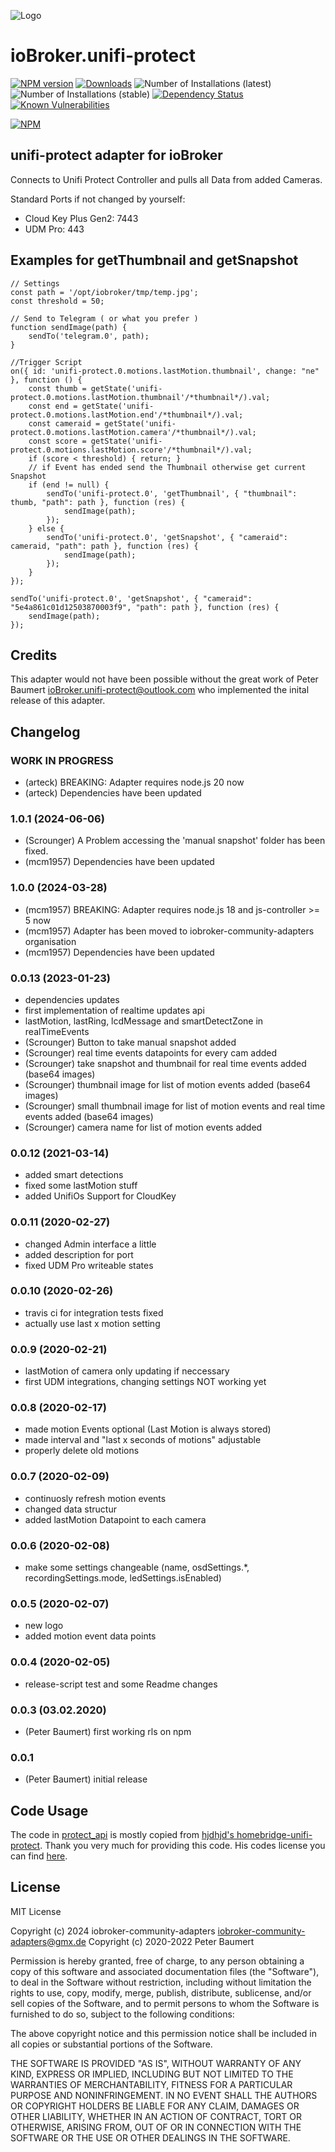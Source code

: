 ![Logo](admin/unifi-protect.png)
# ioBroker.unifi-protect

[![NPM version](http://img.shields.io/npm/v/iobroker.unifi-protect.svg)](https://www.npmjs.com/package/iobroker.unifi-protect)
[![Downloads](https://img.shields.io/npm/dm/iobroker.unifi-protect.svg)](https://www.npmjs.com/package/iobroker.unifi-protect)
![Number of Installations (latest)](http://iobroker.live/badges/unifi-protect-installed.svg)
![Number of Installations (stable)](http://iobroker.live/badges/unifi-protect-stable.svg)
[![Dependency Status](https://img.shields.io/david/iobroker-community-adapters/iobroker.unifi-protect.svg)](https://david-dm.org/peterbaumert/iobroker.unifi-protect)
[![Known Vulnerabilities](https://snyk.io/test/github/peterbaumert/ioBroker.unifi-protect/badge.svg)](https://snyk.io/test/github/peterbaumert/ioBroker.unifi-protect)

[![NPM](https://nodei.co/npm/iobroker.unifi-protect.png?downloads=true)](https://nodei.co/npm/iobroker.unifi-protect/)


## unifi-protect adapter for ioBroker

Connects to Unifi Protect Controller and pulls all Data from added Cameras.

Standard Ports if not changed by yourself:
 - Cloud Key Plus Gen2: 7443
 - UDM Pro: 443


## Examples for getThumbnail and getSnapshot

```
// Settings
const path = '/opt/iobroker/tmp/temp.jpg';
const threshold = 50;

// Send to Telegram ( or what you prefer )
function sendImage(path) {
    sendTo('telegram.0', path);
}

//Trigger Script
on({ id: 'unifi-protect.0.motions.lastMotion.thumbnail', change: "ne" }, function () {
    const thumb = getState('unifi-protect.0.motions.lastMotion.thumbnail'/*thumbnail*/).val;
    const end = getState('unifi-protect.0.motions.lastMotion.end'/*thumbnail*/).val;
    const cameraid = getState('unifi-protect.0.motions.lastMotion.camera'/*thumbnail*/).val;
    const score = getState('unifi-protect.0.motions.lastMotion.score'/*thumbnail*/).val;
    if (score < threshold) { return; }
    // if Event has ended send the Thumbnail otherwise get current Snapshot
    if (end != null) {
        sendTo('unifi-protect.0', 'getThumbnail', { "thumbnail": thumb, "path": path }, function (res) {
            sendImage(path);
        });
    } else {
        sendTo('unifi-protect.0', 'getSnapshot', { "cameraid": cameraid, "path": path }, function (res) {
            sendImage(path);
        });
    }
});
```

```
sendTo('unifi-protect.0', 'getSnapshot', { "cameraid": "5e4a861c01d12503870003f9", "path": path }, function (res) {
    sendImage(path);
});
```
## Credits
This adapter would not have been possible without the great work of Peter Baumert <ioBroker.unifi-protect@outlook.com> who implemented the inital release of this adapter.

## Changelog

<!--
    Placeholder for the next version (at the beginning of the line):
    ### **WORK IN PROGRESS**
-->
### **WORK IN PROGRESS**
* (arteck) BREAKING: Adapter requires node.js 20 now
* (arteck) Dependencies have been updated

### 1.0.1 (2024-06-06)
* (Scrounger) A Problem accessing the 'manual snapshot' folder has been fixed.
* (mcm1957) Dependencies have been updated

### 1.0.0 (2024-03-28)
* (mcm1957) BREAKING: Adapter requires node.js 18 and js-controller >= 5 now
* (mcm1957) Adapter has been moved to iobroker-community-adapters organisation
* (mcm1957) Dependencies have been updated

### 0.0.13 (2023-01-23)
* dependencies updates
* first implementation of realtime updates api
* lastMotion, lastRing, lcdMessage and smartDetectZone in realTimeEvents
* (Scrounger) Button to take manual snapshot added
* (Scrounger) real time events datapoints for every cam added
* (Scrounger) take snapshot and thumbnail for real time events added (base64 images)
* (Scrounger) thumbnail image for list of motion events added (base64 images)
* (Scrounger) small thumbnail image for list of motion events and real time events added (base64 images)
* (Scrounger) camera name for list of motion events added

### 0.0.12 (2021-03-14)
* added smart detections
* fixed some lastMotion stuff
* added UnifiOs Support for CloudKey

### 0.0.11 (2020-02-27)
* changed Admin interface a little
* added description for port
* fixed UDM Pro writeable states

### 0.0.10 (2020-02-26)
* travis ci for integration tests fixed
* actually use last x motion setting

### 0.0.9 (2020-02-21)
* lastMotion of camera only updating if neccessary
* first UDM integrations, changing settings NOT working yet

### 0.0.8 (2020-02-17)
* made motion Events optional (Last Motion is always stored)
* made interval and "last x seconds of motions" adjustable
* properly delete old motions

### 0.0.7 (2020-02-09)
* continuosly refresh motion events
* changed data structur
* added lastMotion Datapoint to each camera

### 0.0.6 (2020-02-08)
* make some settings changeable (name, osdSettings.*, recordingSettings.mode, ledSettings.isEnabled)

### 0.0.5 (2020-02-07)
* new logo
* added motion event data points

### 0.0.4 (2020-02-05)
* release-script test and some Readme changes

### 0.0.3 (03.02.2020)
* (Peter Baumert) first working rls on npm

### 0.0.1
* (Peter Baumert) initial release

## Code Usage
The code in [protect_api](./protect_api) is mostly copied from [hjdhjd's homebridge-unifi-protect](https://github.com/hjdhjd/homebridge-unifi-protect).
Thank you very much for providing this code. His codes license you can find [here](https://github.com/hjdhjd/homebridge-unifi-protect/blob/master/LICENSE.md).


## License
MIT License

Copyright (c) 2024 iobroker-community-adapters <iobroker-community-adapters@gmx.de>
Copyright (c) 2020-2022 Peter Baumert

Permission is hereby granted, free of charge, to any person obtaining a copy
of this software and associated documentation files (the "Software"), to deal
in the Software without restriction, including without limitation the rights
to use, copy, modify, merge, publish, distribute, sublicense, and/or sell
copies of the Software, and to permit persons to whom the Software is
furnished to do so, subject to the following conditions:

The above copyright notice and this permission notice shall be included in all
copies or substantial portions of the Software.

THE SOFTWARE IS PROVIDED "AS IS", WITHOUT WARRANTY OF ANY KIND, EXPRESS OR
IMPLIED, INCLUDING BUT NOT LIMITED TO THE WARRANTIES OF MERCHANTABILITY,
FITNESS FOR A PARTICULAR PURPOSE AND NONINFRINGEMENT. IN NO EVENT SHALL THE
AUTHORS OR COPYRIGHT HOLDERS BE LIABLE FOR ANY CLAIM, DAMAGES OR OTHER
LIABILITY, WHETHER IN AN ACTION OF CONTRACT, TORT OR OTHERWISE, ARISING FROM,
OUT OF OR IN CONNECTION WITH THE SOFTWARE OR THE USE OR OTHER DEALINGS IN THE
SOFTWARE.
